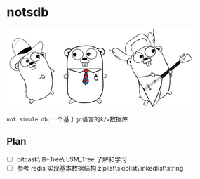 # notsdb

![](https://raw.githubusercontent.com/codeflysafe/gitalk/main/img/20220412215321.png)

`not simple db`, 一个基于`go`语言的`k/v`数据库

## Plan
- [ ] bitcask\ B+Tree\ LSM_Tree 了解和学习
- [ ] 参考 redis 实现基本数据结构 ziplist\skiplist\linkedlist\string